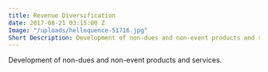 ```yaml
---
title: Revenue Diversification
date: 2017-08-21 03:15:00 Z
Image: "/uploads/helloquence-51716.jpg"
Short Description: Development of non-dues and non-event products and services.
---
```


Development of non-dues and non-event products and services.